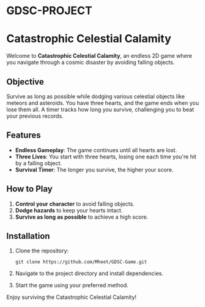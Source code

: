 # GDSC-PROJECT

# Catastrophic Celestial Calamity

Welcome to **Catastrophic Celestial Calamity**, an endless 2D game where you navigate through a cosmic disaster by avoiding falling objects. 

## Objective

Survive as long as possible while dodging various celestial objects like meteors and asteroids. You have three hearts, and the game ends when you lose them all. A timer tracks how long you survive, challenging you to beat your previous records.

## Features

- **Endless Gameplay**: The game continues until all hearts are lost.
- **Three Lives**: You start with three hearts, losing one each time you're hit by a falling object.
- **Survival Timer**: The longer you survive, the higher your score.

## How to Play

1. **Control your character** to avoid falling objects.
2. **Dodge hazards** to keep your hearts intact.
3. **Survive as long as possible** to achieve a high score.

## Installation

1. Clone the repository:
   ```
   git clone https://github.com/Mheet/GDSC-Game.git
   ```
2. Navigate to the project directory and install dependencies.

3. Start the game using your preferred method.
   

Enjoy surviving the Catastrophic Celestial Calamity!

